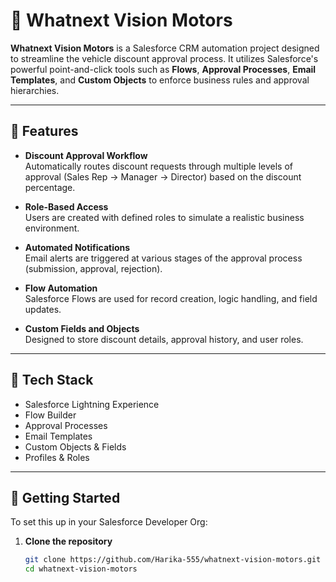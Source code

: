 # 🚗 Whatnext Vision Motors

**Whatnext Vision Motors** is a Salesforce CRM automation project designed to streamline the vehicle discount approval process. It utilizes Salesforce's powerful point-and-click tools such as **Flows**, **Approval Processes**, **Email Templates**, and **Custom Objects** to enforce business rules and approval hierarchies.

---

## 📌 Features

- **Discount Approval Workflow**  
  Automatically routes discount requests through multiple levels of approval (Sales Rep → Manager → Director) based on the discount percentage.

- **Role-Based Access**  
  Users are created with defined roles to simulate a realistic business environment.

- **Automated Notifications**  
  Email alerts are triggered at various stages of the approval process (submission, approval, rejection).

- **Flow Automation**  
  Salesforce Flows are used for record creation, logic handling, and field updates.

- **Custom Fields and Objects**  
  Designed to store discount details, approval history, and user roles.

---

## 🧰 Tech Stack

- Salesforce Lightning Experience  
- Flow Builder  
- Approval Processes  
- Email Templates  
- Custom Objects & Fields  
- Profiles & Roles

---

## 🚀 Getting Started

To set this up in your Salesforce Developer Org:

1. **Clone the repository**
   ```bash
   git clone https://github.com/Harika-555/whatnext-vision-motors.git
   cd whatnext-vision-motors
